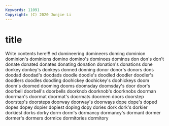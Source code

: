 ```yaml
---
Keywords: 11091
Copyright: (C) 2020 Junjie Li
---
```


# title

Write contents here!!!
ed 
domineering 
domineers 
doming 
dominion
dominion's 
dominions 
domino 
domino's 
dominoes 
dominos 
don 
don's 
don't 
donate
donated 
donates 
donating 
donation 
donation's 
donations 
done 
donkey 
donkey's 
donkeys
donned 
donning 
donor 
donor's 
donors 
dons 
doodad 
doodad's 
doodads 
doodle
doodle's 
doodled 
doodler 
doodler's 
doodlers 
doodles 
doodling 
doohickey 
doohickey's 
doohickeys
doom 
doom's 
doomed 
dooming 
dooms 
doomsday 
doomsday's 
door 
door's 
doorbell
doorbell's 
doorbells 
doorknob 
doorknob's 
doorknobs 
doorman 
doorman's 
doormat 
doormat's 
doormats
doormen 
doors 
doorstep 
doorstep's 
doorsteps 
doorway 
doorway's 
doorways 
dope 
dope's
doped 
dopes 
dopey 
dopier 
dopiest 
doping 
dopy 
dories 
dork 
dork's
dorkier 
dorkiest 
dorks 
dorky 
dorm 
dorm's 
dormancy 
dormancy's 
dormant 
dormer
dormer's 
dormers 
dormice 
dormitories 
dormitory 
